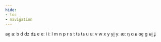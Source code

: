 ```yaml
---
hide:
- toc
- navigation
---
```

ae̯
aː
b
d
dz
dʑ
e
eː
i
iː
l
m
n
p
r
s
t
ts
tɕ
u
uː
v
w
x
y
yi̯
yː
æː
ŋ
ɑ
ɕ
ɞe̯
ɡ
ʉi̯
ʝ
